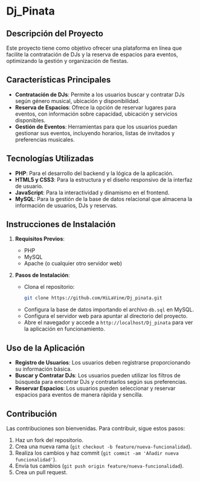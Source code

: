 # Dj_Pinata

## Descripción del Proyecto
Este proyecto tiene como objetivo ofrecer una plataforma en línea que facilite la contratación de DJs y la reserva de espacios para eventos, optimizando la gestión y organización de fiestas.

## Características Principales
- **Contratación de DJs**: Permite a los usuarios buscar y contratar DJs según género musical, ubicación y disponibilidad.
- **Reserva de Espacios**: Ofrece la opción de reservar lugares para eventos, con información sobre capacidad, ubicación y servicios disponibles.
- **Gestión de Eventos**: Herramientas para que los usuarios puedan gestionar sus eventos, incluyendo horarios, listas de invitados y preferencias musicales.

## Tecnologías Utilizadas
- **PHP**: Para el desarrollo del backend y la lógica de la aplicación.
- **HTML5 y CSS3**: Para la estructura y el diseño responsivo de la interfaz de usuario.
- **JavaScript**: Para la interactividad y dinamismo en el frontend.
- **MySQL**: Para la gestión de la base de datos relacional que almacena la información de usuarios, DJs y reservas.

## Instrucciones de Instalación
1. **Requisitos Previos**:
   - PHP
   - MySQL
   - Apache (o cualquier otro servidor web)
   
2. **Pasos de Instalación**:
   - Clona el repositorio:
     ```bash
     git clone https://github.com/HiLaVine/Dj_pinata.git
     ```
   - Configura la base de datos importando el archivo `db.sql` en MySQL.
   - Configura el servidor web para apuntar al directorio del proyecto.
   - Abre el navegador y accede a `http://localhost/Dj_pinata` para ver la aplicación en funcionamiento.

## Uso de la Aplicación
- **Registro de Usuarios**: Los usuarios deben registrarse proporcionando su información básica.
- **Buscar y Contratar DJs**: Los usuarios pueden utilizar los filtros de búsqueda para encontrar DJs y contratarlos según sus preferencias.
- **Reservar Espacios**: Los usuarios pueden seleccionar y reservar espacios para eventos de manera rápida y sencilla.

## Contribución
Las contribuciones son bienvenidas. Para contribuir, sigue estos pasos:
1. Haz un fork del repositorio.
2. Crea una nueva rama (`git checkout -b feature/nueva-funcionalidad`).
3. Realiza los cambios y haz commit (`git commit -am 'Añadir nueva funcionalidad'`).
4. Envía tus cambios (`git push origin feature/nueva-funcionalidad`).
5. Crea un pull request.

